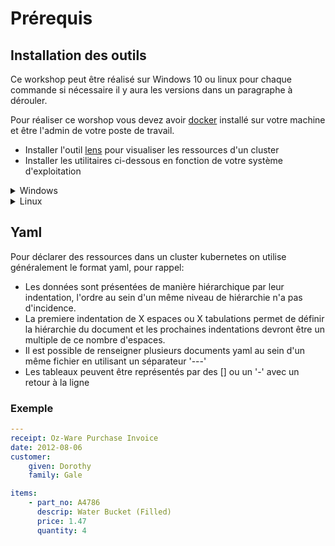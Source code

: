 # Prérequis

## Installation des outils

Ce workshop peut être réalisé sur Windows 10 ou linux pour chaque commande si nécessaire il y aura les versions dans un paragraphe à dérouler.

Pour réaliser ce worshop vous devez avoir [docker](https://www.docker.com/products/docker-desktop) installé sur votre machine et être l'admin de votre poste de travail.

- Installer l'outil [lens](https://k8slens.dev) pour visualiser les ressources d'un cluster
- Installer les utilitaires ci-dessous en fonction de votre système d'exploitation

<details>
<summary>Windows</summary>

- Installer [Chocolatey](https://chocolatey.org/install) pour pouvoir installer les outils dont vous aurez besoin plus tard dans le workshop

Télécharger les deux binaires kubenswin et kubectxwin aux urls suivantes :

- [kubenswin](https://github.com/thomasliddledba/kubenswin/blob/master/bin/kubenswin.exe)
- [kubectxwin](https://github.com/thomasliddledba/kubectxwin/blob/master/bin/kubectxwin.exe)

Créer un répertoire pour ces deux binaires et ajouter ce répertoire à votre PATH
(Click droit "Ce PC" dans l'explorateur de fichiers -\> Propriétés -\> Paramètres système avancés -\> Variables d'environnement -\> Path)

</details>

<details>
<summary>Linux</summary>

- Installer kubectx et kubens [lien](https://github.com/ahmetb/kubectx)

</details>

## Yaml

Pour déclarer des ressources dans un cluster kubernetes on utilise généralement le format yaml, pour rappel:

- Les données sont présentées de manière hiérarchique par leur indentation, l'ordre au sein d'un même niveau de hiérarchie n'a pas d'incidence.
- La premiere indentation de X espaces ou X tabulations permet de définir la hiérarchie du document et les prochaines indentations devront être un multiple de ce nombre d'espaces.
- Il est possible de renseigner plusieurs documents yaml au sein d'un même fichier en utilisant un séparateur '---'
- Les tableaux peuvent être représentés par des [] ou un '-' avec un retour à la ligne

### Exemple

```yaml
---
receipt: Oz-Ware Purchase Invoice
date: 2012-08-06
customer:
    given: Dorothy
    family: Gale

items:
    - part_no: A4786
      descrip: Water Bucket (Filled)
      price: 1.47
      quantity: 4
```
